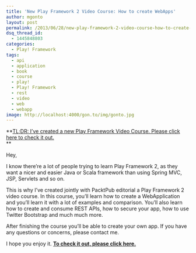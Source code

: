 ```yaml
---
title: 'New Play Framework 2 Video Course: How to create WebApps'
author: mgonto
layout: post
permalink: /2013/06/28/new-play-framework-2-video-course-how-to-create-webapps/
dsq_thread_id:
  - 1445848803
categories:
  - Play! Framework
tags:
  - api
  - application
  - book
  - course
  - play!
  - Play! Framework
  - rest
  - video
  - web
  - webapp
image: http://localhost:4000/gon.to/img/gonto.jpg
---
```

**[TL;DR: I&#8217;ve created a new Play Framework Video Course. Please click here to check it out.][1]  
**

Hey,

I know there&#8217;re a lot of people trying to learn Play Framework 2, as they want a nicer and easier Java or Scala framework than using Spring MVC, JSP, Servlets and so on.

This is why I&#8217;ve created jointly with PacktPub editorial a Play Framework 2 video course. In this course, you&#8217;ll learn how to create a WebApplication and you&#8217;ll learn it with a lot of examples and comparison. You&#8217;ll also learn how to create and consume REST APIs, how to secure your app, how to use Twitter Bootstrap and much much more.

After finishing the course you&#8217;ll be able to create your own app. If you have any questions or concerns, please contact me.

I hope you enjoy it. **[To check it out, please click here.][1]**

 [1]: https://www.packtpub.com/play-framework-for-web-application-development/video
